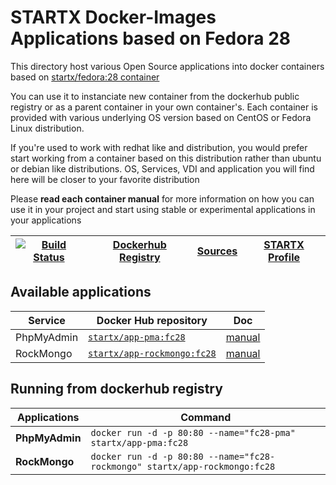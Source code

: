 # STARTX Docker-Images Applications based on Fedora 28

This directory host various Open Source applications into docker containers based on [startx/fedora:28 container](https://hub.docker.com/r/startx/fedora)

You can use it to instanciate new container from the dockerhub public registry 
or as a parent container in your own container's. 
Each container is provided with various underlying OS version based on CentOS or 
Fedora Linux distribution.

If you're used to work with redhat like and distribution, you would prefer start working
from a container based on this distribution rather than ubuntu or debian like distributions.
OS, Services, VDI and application you will find here will be closer to your favorite distribution

Please **read each container manual** for more information on how you can use it in 
your project and start using stable or experimental applications in your applications

| [![Build Status](https://travis-ci.org/startxfr/docker-images.svg?branch=fc28)](https://travis-ci.org/startxfr/docker-images) | [Dockerhub Registry](https://hub.docker.com/r/startx) | [Sources](https://github.com/startxfr/docker-images/)             | [STARTX Profile](https://github.com/startxfr) | 
|-------------------------------------------------------------------------------------------------------------------|-------------------------------------------------------|-------------------------------------------------------------------|-----------------------------------------------|

## Available applications

| Service         | Docker Hub repository                                                          | Doc
|-----------------|--------------------------------------------------------------------------------|--------------------------------
| PhpMyAdmin      | [`startx/app-pma:fc28`](https://hub.docker.com/r/startx/app-pma)               | [manual](pma/README.md)
| RockMongo       | [`startx/app-rockmongo:fc28`](https://hub.docker.com/r/startx/app-rockmongo)   | [manual](rockmongo/README.md)


## Running from dockerhub registry

| Applications        | Command                                                                   |
|---------------------|---------------------------------------------------------------------------|
| **PhpMyAdmin**      | `docker run -d -p 80:80 --name="fc28-pma" startx/app-pma:fc28`            | 
| **RockMongo**       | `docker run -d -p 80:80 --name="fc28-rockmongo" startx/app-rockmongo:fc28`| 
